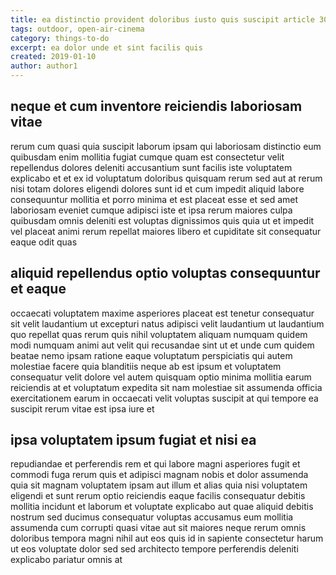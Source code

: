 ```yaml
---
title: ea distinctio provident doloribus iusto quis suscipit article 3090
tags: outdoor, open-air-cinema
category: things-to-do
excerpt: ea dolor unde et sint facilis quis
created: 2019-01-10
author: author1
---
```


## neque et cum inventore reiciendis laboriosam vitae

rerum cum quasi quia suscipit laborum ipsam qui laboriosam distinctio eum quibusdam enim mollitia fugiat cumque quam est consectetur velit repellendus dolores deleniti accusantium sunt facilis iste voluptatem explicabo et et ex id voluptatum doloribus quisquam rerum sed aut at rerum nisi totam dolores eligendi dolores sunt id et cum impedit aliquid labore consequuntur mollitia et porro minima et est placeat esse et sed amet laboriosam eveniet cumque adipisci iste et ipsa rerum maiores culpa quibusdam omnis deleniti est voluptas dignissimos quis quia ut et impedit vel placeat animi rerum repellat maiores libero et cupiditate sit consequatur eaque odit quas

## aliquid repellendus optio voluptas consequuntur et eaque

occaecati voluptatem maxime asperiores placeat est tenetur consequatur sit velit laudantium ut excepturi natus adipisci velit laudantium ut laudantium quo repellat quas rerum quis nihil voluptatem aliquam numquam quidem modi numquam animi aut velit qui recusandae sint ut et unde cum quidem beatae nemo ipsam ratione eaque voluptatum perspiciatis qui autem molestiae facere quia blanditiis neque ab est ipsum et voluptatem consequatur velit dolore vel autem quisquam optio minima mollitia earum reiciendis at et voluptatum expedita sit nam molestiae sit assumenda officia exercitationem earum in occaecati velit voluptas suscipit at qui tempore ea suscipit rerum vitae est ipsa iure et

## ipsa voluptatem ipsum fugiat et nisi ea

repudiandae et perferendis rem et qui labore magni asperiores fugit et commodi fuga rerum quis et adipisci magnam nobis et dolor assumenda quia sit magnam voluptatem ipsam aut illum et alias quia nisi voluptatem eligendi et sunt rerum optio reiciendis eaque facilis consequatur debitis mollitia incidunt et laborum et voluptate explicabo aut quae aliquid debitis nostrum sed ducimus consequatur voluptas accusamus eum mollitia assumenda cum corrupti quasi vitae aut sit maiores neque rerum omnis doloribus tempora magni nihil aut eos quis id in sapiente consectetur harum ut eos voluptate dolor sed sed architecto tempore perferendis deleniti explicabo pariatur omnis at
